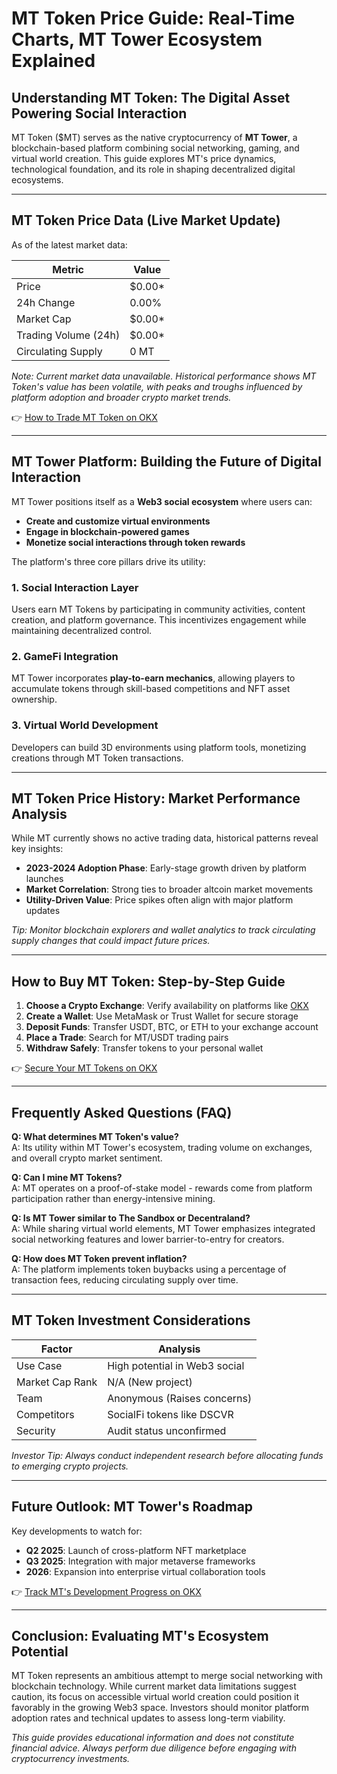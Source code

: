 # MT Token Price Guide: Real-Time Charts, MT Tower Ecosystem Explained  

## Understanding MT Token: The Digital Asset Powering Social Interaction  

MT Token ($MT) serves as the native cryptocurrency of **MT Tower**, a blockchain-based platform combining social networking, gaming, and virtual world creation. This guide explores MT's price dynamics, technological foundation, and its role in shaping decentralized digital ecosystems.  

---

## MT Token Price Data (Live Market Update)  

As of the latest market data:  

| Metric                | Value          |  
|-----------------------|----------------|  
| Price                 | $0.00*         |  
| 24h Change            | 0.00%          |  
| Market Cap            | $0.00*         |  
| Trading Volume (24h)  | $0.00*         |  
| Circulating Supply    | 0 MT           |  

*Note: Current market data unavailable. Historical performance shows MT Token's value has been volatile, with peaks and troughs influenced by platform adoption and broader crypto market trends.*  

👉 [How to Trade MT Token on OKX](https://bit.ly/okx-bonus)  

---

## MT Tower Platform: Building the Future of Digital Interaction  

MT Tower positions itself as a **Web3 social ecosystem** where users can:  

- **Create and customize virtual environments**  
- **Engage in blockchain-powered games**  
- **Monetize social interactions through token rewards**  

The platform's three core pillars drive its utility:  

### 1. Social Interaction Layer  
Users earn MT Tokens by participating in community activities, content creation, and platform governance. This incentivizes engagement while maintaining decentralized control.  

### 2. GameFi Integration  
MT Tower incorporates **play-to-earn mechanics**, allowing players to accumulate tokens through skill-based competitions and NFT asset ownership.  

### 3. Virtual World Development  
Developers can build 3D environments using platform tools, monetizing creations through MT Token transactions.  

---

## MT Token Price History: Market Performance Analysis  

While MT currently shows no active trading data, historical patterns reveal key insights:  

- **2023-2024 Adoption Phase**: Early-stage growth driven by platform launches  
- **Market Correlation**: Strong ties to broader altcoin market movements  
- **Utility-Driven Value**: Price spikes often align with major platform updates  

*Tip: Monitor blockchain explorers and wallet analytics to track circulating supply changes that could impact future prices.*  

---

## How to Buy MT Token: Step-by-Step Guide  

1. **Choose a Crypto Exchange**: Verify availability on platforms like [OKX](https://bit.ly/okx-bonus)  
2. **Create a Wallet**: Use MetaMask or Trust Wallet for secure storage  
3. **Deposit Funds**: Transfer USDT, BTC, or ETH to your exchange account  
4. **Place a Trade**: Search for MT/USDT trading pairs  
5. **Withdraw Safely**: Transfer tokens to your personal wallet  

👉 [Secure Your MT Tokens on OKX](https://bit.ly/okx-bonus)  

---

## Frequently Asked Questions (FAQ)  

**Q: What determines MT Token's value?**  
A: Its utility within MT Tower's ecosystem, trading volume on exchanges, and overall crypto market sentiment.  

**Q: Can I mine MT Tokens?**  
A: MT operates on a proof-of-stake model - rewards come from platform participation rather than energy-intensive mining.  

**Q: Is MT Tower similar to The Sandbox or Decentraland?**  
A: While sharing virtual world elements, MT Tower emphasizes integrated social networking features and lower barrier-to-entry for creators.  

**Q: How does MT Token prevent inflation?**  
A: The platform implements token buybacks using a percentage of transaction fees, reducing circulating supply over time.  

---

## MT Token Investment Considerations  

| Factor          | Analysis                      |  
|-----------------|-------------------------------|  
| Use Case        | High potential in Web3 social |  
| Market Cap Rank | N/A (New project)             |  
| Team            | Anonymous (Raises concerns)   |  
| Competitors     | SocialFi tokens like DSCVR    |  
| Security        | Audit status unconfirmed      |  

*Investor Tip: Always conduct independent research before allocating funds to emerging crypto projects.*  

---

## Future Outlook: MT Tower's Roadmap  

Key developments to watch for:  
- **Q2 2025**: Launch of cross-platform NFT marketplace  
- **Q3 2025**: Integration with major metaverse frameworks  
- **2026**: Expansion into enterprise virtual collaboration tools  

👉 [Track MT's Development Progress on OKX](https://bit.ly/okx-bonus)  

---

## Conclusion: Evaluating MT's Ecosystem Potential  

MT Token represents an ambitious attempt to merge social networking with blockchain technology. While current market data limitations suggest caution, its focus on accessible virtual world creation could position it favorably in the growing Web3 space. Investors should monitor platform adoption rates and technical updates to assess long-term viability.  

*This guide provides educational information and does not constitute financial advice. Always perform due diligence before engaging with cryptocurrency investments.*